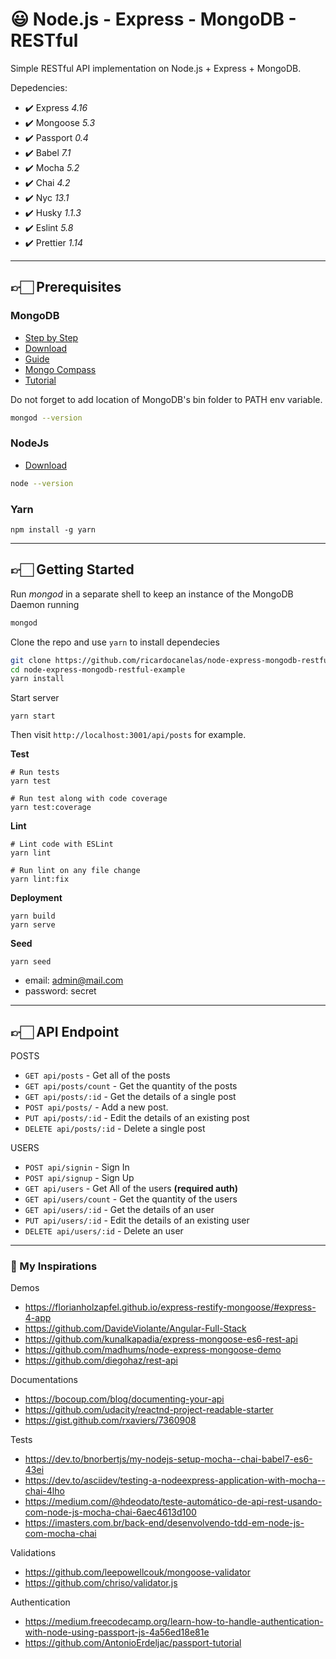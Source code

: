 # 😃 Node.js - Express - MongoDB - RESTful

Simple RESTful API implementation on Node.js + Express + MongoDB.

Depedencies:

- ✔️ Express *4.16*
- ✔️ Mongoose *5.3*
- ✔️ Passport *0.4*
- ✔️ Babel *7.1*
- ✔️ Mocha *5.2*
- ✔️ Chai *4.2*
- ✔️ Nyc *13.1*
- ✔️ Husky *1.1.3*
- ✔️ Eslint *5.8*
- ✔️ Prettier *1.14*

---

## 👉🏻 Prerequisites

### MongoDB

- [Step by Step](https://docs.mongodb.com/manual/administration/install-community/)
- [Download](https://www.mongodb.com/download-center/community)
- [Guide](https://mongoosejs.com/docs/guide.html)
- [Mongo Compass](https://www.mongodb.com/products/compass)
- [Tutorial](https://developer.mozilla.org/en-US/docs/Learn/Server-side/Express_Nodejs/mongoose)

Do not forget to add location of MongoDB's bin folder to PATH env variable.

```bash
mongod --version
```

### NodeJs

- [Download](https://nodejs.org/en/)

```bash
node --version
```

### Yarn

```
npm install -g yarn
```

---

## 👉🏻 Getting Started

Run *mongod* in a separate shell to keep an instance of the MongoDB Daemon running

```bash
mongod
```

Clone the repo and use `yarn` to install dependecies

```bash
git clone https://github.com/ricardocanelas/node-express-mongodb-restful-example
cd node-express-mongodb-restful-example
yarn install
```

Start server

```
yarn start
```

Then visit `http://localhost:3001/api/posts` for example.

**Test**

```
# Run tests
yarn test

# Run test along with code coverage
yarn test:coverage
```

**Lint**

```
# Lint code with ESLint
yarn lint

# Run lint on any file change
yarn lint:fix
```

**Deployment**

```
yarn build
yarn serve
```

**Seed**

```
yarn seed
```

* email: admin@mail.com
* password: secret

---

## 👉🏻 API Endpoint

POSTS

* `GET api/posts` - Get all of the posts
* `GET api/posts/count` - Get the quantity of the posts
* `GET api/posts/:id` - Get the details of a single post
* `POST api/posts/` - Add a new post.
* `PUT api/posts/:id` - Edit the details of an existing post
* `DELETE api/posts/:id` - Delete a single post

USERS

* `POST api/signin` - Sign In
* `POST api/signup` - Sign Up
* `GET api/users` - Get All of the users **(required auth)**
* `GET api/users/count` - Get the quantity of the users
* `GET api/users/:id` -  Get the details of an user
* `PUT api/users/:id` - Edit the details of an existing user
* `DELETE api/users/:id` - Delete an user

---

### 👏 My Inspirations


Demos

- https://florianholzapfel.github.io/express-restify-mongoose/#express-4-app
- https://github.com/DavideViolante/Angular-Full-Stack
- https://github.com/kunalkapadia/express-mongoose-es6-rest-api
- https://github.com/madhums/node-express-mongoose-demo
- https://github.com/diegohaz/rest-api

Documentations

- https://bocoup.com/blog/documenting-your-api
- https://github.com/udacity/reactnd-project-readable-starter
- https://gist.github.com/rxaviers/7360908

Tests

- https://dev.to/bnorbertjs/my-nodejs-setup-mocha--chai-babel7-es6-43ei
- https://dev.to/asciidev/testing-a-nodeexpress-application-with-mocha--chai-4lho
- https://medium.com/@hdeodato/teste-automático-de-api-rest-usando-com-node-js-mocha-chai-6aec4613d100
- https://imasters.com.br/back-end/desenvolvendo-tdd-em-node-js-com-mocha-chai

Validations

- https://github.com/leepowellcouk/mongoose-validator
- https://github.com/chriso/validator.js


Authentication

- https://medium.freecodecamp.org/learn-how-to-handle-authentication-with-node-using-passport-js-4a56ed18e81e
- https://github.com/AntonioErdeljac/passport-tutorial